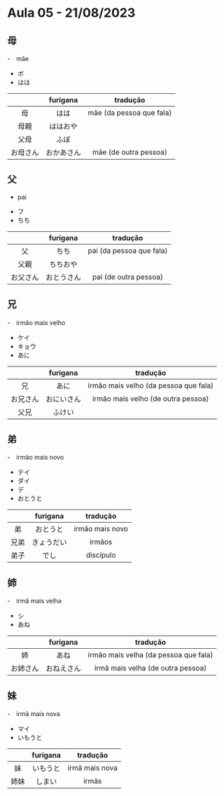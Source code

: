 # Aula 05 - 21/08/2023


## 母
-　mãe
<ul><li>ボ</li><li>はは</li></ul>

|  | furigana | tradução |
|:---:|:---:|:---:|
| 母 | はは | mãe (da pessoa que fala) |
| 母親 | ははおや |  |
| 父母 | ふぼ |  |
| お母さん | おかあさん | mãe (de outra pessoa) |


## 父
- pai

<ul><li>フ</li><li>ちち</li></ul>

|  | furigana | tradução |
|:---:|:---:|:---:|
| 父 | ちち | pai (da pessoa que fala) |
| 父親 | ちちおや |  |
| お父さん | おとうさん | pai (de outra pessoa) |


## 兄
-　irmão mais velho

<ul><li>ケイ</li><li>キョウ</li><li>あに</li></ul>

|  | furigana | tradução |
|:---:|:---:|:---:|
| 兄 | あに | irmão mais velho (da pessoa que fala) |
| お兄さん | おにいさん | irmão mais velho (de outra pessoa) |
| 父兄 | ふけい |  |


## 弟
-　irmão mais novo

<ul><li>テイ</li><li>ダイ</li><li>デ</li><li>おとうと</li></ul>

|  | furigana | tradução |
|:---:|:---:|:---:|
| 弟 | おとうと | irmão mais novo |
| 兄弟 | きょうだい | irmãos |
| 弟子 | でし | discípulo |


## 姉
-　irmã mais velha

<ul><li>シ</li><li>あね</li></ul>

|  | furigana | tradução |
|:---:|:---:|:---:|
| 姉 | あね | irmão mais velha (da pessoa que fala) |
| お姉さん | おねえさん | irmã mais velha (de outra pessoa) |


## 妹
-　irmã mais nova

<ul><li>マイ</li><li>いもうと</li></ul>

|  | furigana | tradução |
|:---:|:---:|:---:|
| 妹 | いもうと | irmã mais nova |
| 姉妹 | しまい | irmãs |